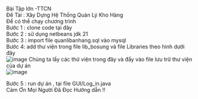 Bài Tập lớn -TTCN <br>
Đề Tài : <span style="colored ;"> Xây Dựng Hệ Thống Quản Lý Kho Hàng </span> <br>
Để có thể chạy chương trình <br>
Bước 1 : clone code tại đây <br>
Bước 2 : sử dụng netbeans jdk 21 <br>
Bước 3 : import file quanlibanhang.sql vào mysql <br>
Bước 4: add thư viện trong file lib_bosung và file Libraries theo hình dưới đây <br>
![image](https://github.com/PandacoderSE/quanlykhohang/assets/142031035/c016c3c5-bf7b-4fb1-a915-37ade3deb01e)
Chúng ta lấy các thử viện trong đây và đẩy vào file lưu trữ thư viện của dự án <br>
![image](https://github.com/PandacoderSE/quanlykhohang/assets/142031035/e754a01f-bac9-4311-845e-730fb7f3db98) <br>

Bước 5 : run dự án , tại file GUI/Log_in.java <br>
Cảm Ơn Mọi Người Đã Đọc Hướng dẫn !!
